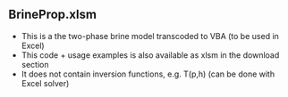 BrineProp.xlsm
--------------

* This is a the two-phase brine model transcoded to VBA (to be used in Excel)
* This code + usage examples is also available as xlsm in the download section
* It does not contain inversion functions, e.g. T(p,h) (can be done with Excel solver)